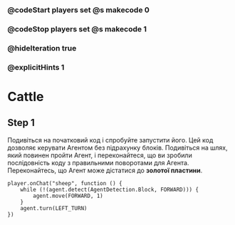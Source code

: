 ### @codeStart players set @s makecode 0
### @codeStop players set @s makecode 1

### @hideIteration true 
### @explicitHints 1


# Cattle

## Step 1
Подивіться на початковий код і спробуйте запустити його. Цей код дозволяє керувати Агентом без підрахунку блоків. Подивіться на шлях, який повинен пройти Агент, і переконайтеся, що ви зробили послідовність коду з правильними поворотами для Агента. Переконайтесь, що Агент може дістатися до **золотої пластини**. 

```template
player.onChat("sheep", function () {
    while (!(agent.detect(AgentDetection.Block, FORWARD))) {
        agent.move(FORWARD, 1)
    }
    agent.turn(LEFT_TURN)
})

``` 

